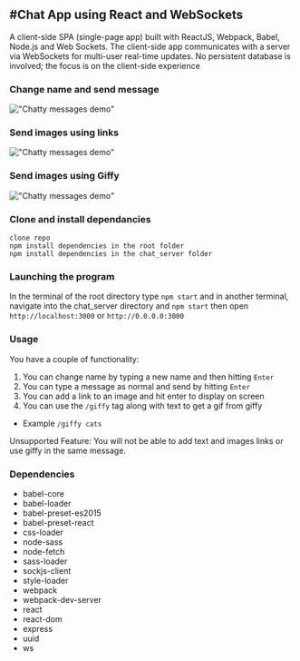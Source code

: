 #Chat App using React and WebSockets
---

A client-side SPA (single-page app) built with ReactJS, Webpack, Babel, Node.js and Web Sockets. The client-side app communicates with a server via WebSockets for multi-user real-time updates. No persistent database is involved; the focus is on the client-side experience

### Change name and send message
!["Chatty messages demo"](./docs/basic.gif)

### Send images using links
!["Chatty messages demo"](./docs/image.gif)

### Send images using Giffy
!["Chatty messages demo"](./docs/giffy.gif)

### Clone and install dependancies

```
clone repo
npm install dependencies in the root folder
npm install dependencies in the chat_server folder
```
### Launching the program

In the terminal of the root directory type `npm start` and in another terminal, navigate into the chat_server directory and `npm start`
then open `http://localhost:3000` or `http://0.0.0.0:3000`

### Usage
You have a couple of functionality:
1. You can change name by typing a new name and then hitting `Enter`
2. You can type a message as normal and send by hitting `Enter`
3. You can add a link to an image and hit enter to display on screen
4. You can use the `/giffy` tag along with text to get a gif from giffy
  - Example `/giffy cats`

Unsupported Feature:
You will not be able to add text and images links or use giffy in the same message.

### Dependencies

- babel-core
- babel-loader
- babel-preset-es2015
- babel-preset-react
- css-loader
- node-sass
- node-fetch
- sass-loader
- sockjs-client
- style-loader
- webpack
- webpack-dev-server
- react
- react-dom
- express
- uuid
- ws